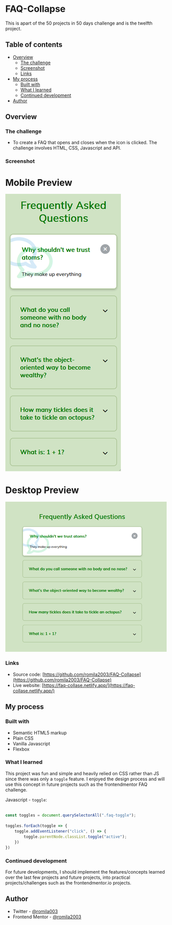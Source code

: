 # FAQ-Collapse

This is apart of the 50 projects in 50 days challenge and is the twelfth project.

## Table of contents

- [Overview](#overview)
  - [The challenge](#the-challenge)
  - [Screenshot](#screenshot)
  - [Links](#links)
- [My process](#my-process)
  - [Built with](#built-with)
  - [What I learned](#what-i-learned)
  - [Continued development](#continued-development)
- [Author](#author)


## Overview

### The challenge

- To create a FAQ that opens and closes when the icon is clicked. The challenge involves HTML, CSS, Javascript and API.

### Screenshot

# Mobile Preview 

![screenshot](https://github.com/romila2003/FAQ-Collapse/blob/main/Mobile%20preview.PNG)

# Desktop Preview 

![screenshot](https://github.com/romila2003/FAQ-Collapse/blob/main/Desktop%20preview.PNG)


### Links

 - Source code: [https://github.com/romila2003/FAQ-Collapse](https://github.com/romila2003/FAQ-Collapse)
 - Live website: [https://faq-collase.netlify.app/](https://faq-collase.netlify.app/)

## My process

### Built with

- Semantic HTML5 markup
- Plain CSS
- Vanilla Javascript
- Flexbox

### What I learned

This project was fun and simple and heavily relied on CSS rather than JS since there was only a `toggle` feature. I enjoyed the design process and will use this concept in future projects such as the frontendmentor FAQ challenge.

Javascript - `toggle`:

```javascript

const toggles = document.querySelectorAll(".faq-toggle");

toggles.forEach(toggle => {
    toggle.addEventListener("click", () => {
        toggle.parentNode.classList.toggle("active");
    })
})

```

### Continued development

For future developments, I should implement the features/concepts learned over the last few projects and future projects, into practical projects/challenges such as the frontendmentor.io projects.


## Author

- Twitter - [@romila003](https://www.twitter.com/romila003)
- Frontend Mentor - [@romila2003](https://www.frontendmentor.io/profile/romila2003)
